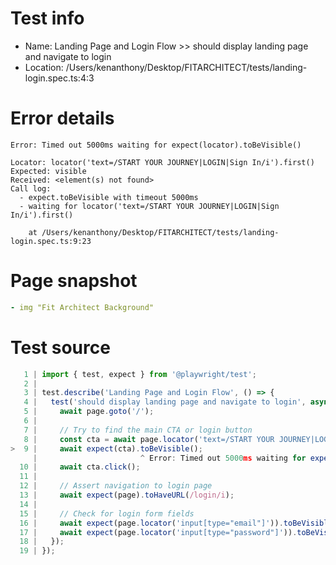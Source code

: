 # Test info

- Name: Landing Page and Login Flow >> should display landing page and navigate to login
- Location: /Users/kenanthony/Desktop/FITARCHITECT/tests/landing-login.spec.ts:4:3

# Error details

```
Error: Timed out 5000ms waiting for expect(locator).toBeVisible()

Locator: locator('text=/START YOUR JOURNEY|LOGIN|Sign In/i').first()
Expected: visible
Received: <element(s) not found>
Call log:
  - expect.toBeVisible with timeout 5000ms
  - waiting for locator('text=/START YOUR JOURNEY|LOGIN|Sign In/i').first()

    at /Users/kenanthony/Desktop/FITARCHITECT/tests/landing-login.spec.ts:9:23
```

# Page snapshot

```yaml
- img "Fit Architect Background"
```

# Test source

```ts
   1 | import { test, expect } from '@playwright/test';
   2 |
   3 | test.describe('Landing Page and Login Flow', () => {
   4 |   test('should display landing page and navigate to login', async ({ page }) => {
   5 |     await page.goto('/');
   6 |
   7 |     // Try to find the main CTA or login button
   8 |     const cta = await page.locator('text=/START YOUR JOURNEY|LOGIN|Sign In/i').first();
>  9 |     await expect(cta).toBeVisible();
     |                       ^ Error: Timed out 5000ms waiting for expect(locator).toBeVisible()
  10 |     await cta.click();
  11 |
  12 |     // Assert navigation to login page
  13 |     await expect(page).toHaveURL(/login/i);
  14 |
  15 |     // Check for login form fields
  16 |     await expect(page.locator('input[type="email"]')).toBeVisible();
  17 |     await expect(page.locator('input[type="password"]')).toBeVisible();
  18 |   });
  19 | }); 
```